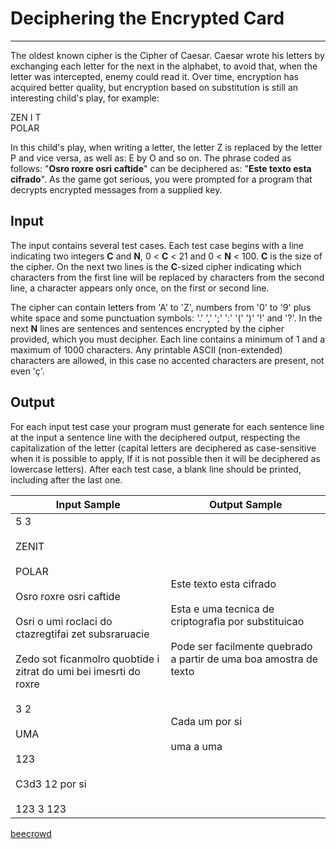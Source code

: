 # Deciphering the Encrypted Card

---

The oldest known cipher is the Cipher of Caesar. Caesar wrote his letters by exchanging each letter for the next in the alphabet, to avoid that, when the letter was intercepted, enemy could read it. Over time, encryption has acquired better quality, but encryption based on substitution is still an interesting child's play, for example:

ZEN I T  
POLAR

In this child's play, when writing a letter, the letter Z is replaced by the letter P and vice versa, as well as: E by O and so on. The phrase coded as follows: "**Osro roxre osri caftide**" can be deciphered as: "**Este texto esta cifrado**". As the game got serious, you were prompted for a program that decrypts encrypted messages from a supplied key.

## Input

The input contains several test cases. Each test case begins with a line indicating two integers **C** and **N**, 0 < **C** < 21 and 0 < **N** < 100. **C** is the size of the cipher. On the next two lines is the **C**-sized cipher indicating which characters from the first line will be replaced by characters from the second line, a character appears only once, on the first or second line.

The cipher can contain letters from 'A' to 'Z', numbers from '0' to '9' plus white space and some punctuation symbols: '.' ',' ';' ':' '(' ')' '!' and '?'. In the next **N** lines are sentences and sentences encrypted by the cipher provided, which you must decipher. Each line contains a minimum of 1 and a maximum of 1000 characters. Any printable ASCII (non-extended) characters are allowed, in this case no accented characters are present, not even 'ç'.

## Output

For each input test case your program must generate for each sentence line at the input a sentence line with the deciphered output, respecting the capitalization of the letter (capital letters are deciphered as case-sensitive when it is possible to apply, If it is not possible then it will be deciphered as lowercase letters). After each test case, a blank line should be printed, including after the last one.

| Input Sample                                                                                                                                                                                                                                                             | Output Sample                                                                                                                                                                                                   |
| ------------------------------------------------------------------------------------------------------------------------------------------------------------------------------------------------------------------------------------------------------------------------ | --------------------------------------------------------------------------------------------------------------------------------------------------------------------------------------------------------------- |
| 5 3<br><br>ZENIT<br><br>POLAR<br><br>Osro roxre osri caftide<br><br>Osri o umi roclaci do ctazregtifai zet subsraruacie<br><br>Zedo sot ficanmolro quobtide i zitrat do umi bei imesrti do roxre<br><br>3 2<br><br>UMA<br><br>123<br><br>C3d3 12 por si<br><br>123 3 123 | Este texto esta cifrado<br><br>Esta e uma tecnica de criptografia por substituicao<br><br>Pode ser facilmente quebrado a partir de uma boa amostra de texto<br><br><br><br>Cada um por si<br><br>uma a uma<br/> |

[beecrowd](https://www.beecrowd.com.br/judge/en/problems/view/2502)

